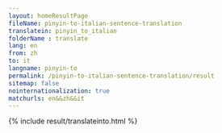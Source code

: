 ```yaml
---
layout: homeResultPage
fileName: pinyin-to-italian-sentence-translation
translatein: pinyin_to_italian
folderName : translate
lang: en
from: zh
to: it
langname: pinyin-to
permalink: /pinyin-to-italian-sentence-translation/result
sitemap: false
nointernationalization: true
matchurls: en&&zh&&it
---
```

{% include result/translateinto.html %}

<script src="/js/result/translation.js" data-foldername="{{page.folderName}}" data-lang="{{page.lang}}"></script>
